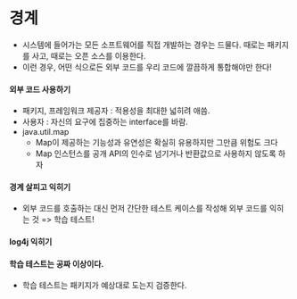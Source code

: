 # 경계
- 시스템에 들어가는 모든 소프트웨어를 직접 개발하는 경우는 드물다. 때로는 패키지를 사고, 때로는 오픈 소스를 이용한다.
- 이런 경우, 어떤 식으로든 외부 코드를 우리 코드에 깔끔하게 통합해야만 한다!
#### 외부 코드 사용하기
- 패키지, 프레임워크 제공자 : 적용성을 최대한 넓히려 애씀.
- 사용자 : 자신의 요구에 집중하는 interface를 바람.
- java.util.map
  - Map이 제공하는 기능성과 유연성은 확실히 유용하지만 그만큼 위험도 크다
  - Map 인스턴스를 공개 API의 인수로 넘기거나 반환값으로 사용하지 않도록 하자
#### 경계 살피고 익히기
- 외부 코드를 호출하는 대신 먼저 간단한 테스트 케이스를 작성해 외부 코드를 익히는 것 => 학습 테스트!
#### log4j 익히기
#### 학습 테스트는 공짜 이상이다.
- 학습 테스트는 패키지가 예상대로 도는지 검증한다. 